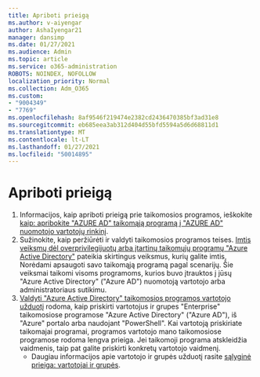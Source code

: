 ```yaml
---
title: Apriboti prieigą
ms.author: v-aiyengar
author: AshaIyengar21
manager: dansimp
ms.date: 01/27/2021
ms.audience: Admin
ms.topic: article
ms.service: o365-administration
ROBOTS: NOINDEX, NOFOLLOW
localization_priority: Normal
ms.collection: Adm_O365
ms.custom:
- "9004349"
- "7769"
ms.openlocfilehash: 8af9546f219474e2382cd2436470385bf3ad31e8
ms.sourcegitcommit: eb685eea3ab312d404d55bfd5594a5d6d68811d1
ms.translationtype: MT
ms.contentlocale: lt-LT
ms.lasthandoff: 01/27/2021
ms.locfileid: "50014895"
---
```

# <a name="restricting-access"></a>Apriboti prieigą

1. Informacijos, kaip apriboti prieigą prie taikomosios programos, ieškokite [kaip: apribokite "AZURE AD" taikomąją programą į "AZURE AD" nuomotojo vartotojų rinkinį](https://docs.microsoft.com/azure/active-directory/develop/howto-restrict-your-app-to-a-set-of-users).
1. Sužinokite, kaip peržiūrėti ir valdyti taikomosios programos teises. [Imtis veiksmų dėl overprivilegijuotų arba įtartinų taikomųjų programų "Azure Active Directory"](https://docs.microsoft.com/azure/active-directory/manage-apps/manage-application-permissions#control-access-to-an-application) pateikia skirtingus veiksmus, kurių galite imtis, Norėdami apsaugoti savo taikomąją programą pagal scenarijų. Šie veiksmai taikomi visoms programoms, kurios buvo įtrauktos į jūsų "Azure Active Directory" ("Azure AD") nuomotoją vartotojo arba administratoriaus sutikimu.
1. [Valdyti "Azure Active Directory" taikomosios programos vartotojo užduotį](https://docs.microsoft.com/azure/active-directory/manage-apps/assign-user-or-group-access-portal#configure-an-application-to-require-user-assignment) rodoma, kaip priskirti vartotojus ir grupes "Enterprise" taikomosiose programose "Azure Active Directory" ("Azure AD"), iš "Azure" portalo arba naudojant "PowerShell". Kai vartotoją priskiriate taikomajai programai, programos vartotojo mano taikomosiose programose rodoma lengva prieiga. Jei taikomoji programa atskleidžia vaidmenis, taip pat galite priskirti konkretų vartotojo vaidmenį.
    - Daugiau informacijos apie vartotojo ir grupės užduotį rasite [sąlyginė prieiga: vartotojai ir grupės](https://docs.microsoft.com/azure/active-directory/conditional-access/concept-conditional-access-users-groups).
